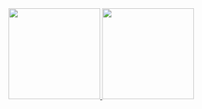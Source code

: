 <div>
<a href="https://github.com/seu-usuário-aqui">
<img height="180em" src="https://github-readme-stats.vercel.app/api/top-langs/?username=xlucazzz-projects&layout=compact&langs_count=7&theme=dracula"/>
<img height="180em" src="https://github-readme-stats.vercel.app/api?username=xlucazzz-projects&show_icons=true&theme=dracula&include_all_commits=true&count_private=true"/>
</div>
